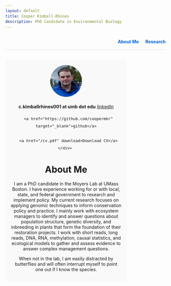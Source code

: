 ```yaml
---
layout: default
title: Cooper Kimball-Rhines
description: PhD Candidate in Environmental Biology
---
```

<div class="top-nav">
  <nav>
    <a href="/index" class="nav-link">About Me</a>
    <a href="/research" class="nav-link">Research</a>
  </nav>
</div>


<style>
.container {
  display: flex;
  flex-wrap: wrap;
  align-items: flex-start;
}
.sidebar {
  flex: 1 1 150px;
  max-width: 350px;
  margin-right: 2rem;
  padding: 1rem;
  background-color: #f9f9f9;
  border-radius: 8px;
  text-align: center;
}
.sidebar img {
  width: 100px;
  height: 100px;
  border-radius: 50%;
  object-fit: cover;
}
.sidebar .contact-info {
  margin-top: 1rem;
  font-size: 0.9rem;
  line-height: 1.6;
}
.main-content {
  flex: 3 1 600px;
}
.top-nav {
  text-align: right;
  margin-bottom: 2rem;
  padding: 1rem 0;
  border-bottom: 1px solid #e0e0e0;
}

.top-nav nav {
  display: inline-block;
}

.nav-link {
  margin-left: 1rem;
  text-decoration: none;
  font-weight: bold;
  color: #0366d6;
}

.nav-link:hover {
  text-decoration: underline;
}

</style>

<div class="container">
  <div class="sidebar">
    <img src="Headshot.png"/>
    <div class="contact-info">
      <strong>c.kimballrhines001 at umb dot edu</strong>
      <a href="https://linkedin.com/in/cmkr" target="_blank">linkedIn</a>

      <a href="https://github.com/coopermkr" target="_blank">github</a>

      <a href="/cv.pdf" download>Download CV</a>
    </div> 
  </div>

  <div class="main-content">
    <h1>About Me</h1>
    <p>
	I am a PhD candidate in the Moyers Lab at UMass Boston. I have experience working for or with local, state, and federal government to research and implement policy. My current research focuses on applying genomic techniques to inform conservation policy and practice. I mainly work with ecosystem managers to identify and answer questions about population structure, genetic diversity, and inbreeding in plants that form the foundation of their restoration projects. I work with short reads, long reads, DNA, RNA, methylation, causal statistics, and ecological models to gather and assess evidence to answer complex management questions.
    </p>
    <p>
	When not in the lab, I am easily distracted by butterflies and will often interrupt myself to point one out if I know the species.
    </p>
  </div>
</div>
